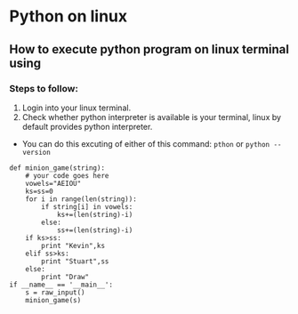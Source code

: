 # Python on linux
## How to execute python program on linux terminal using 
### Steps to follow:
1. Login into your linux terminal.
2. Check whether python interpreter is available is your terminal, linux by default provides python interpreter.
* You can do this excuting of either of this command: ```pthon``` or ```python --version```   
```
def minion_game(string):
    # your code goes here
    vowels="AEIOU"
    ks=ss=0
    for i in range(len(string)):
        if string[i] in vowels:
            ks+=(len(string)-i)
        else:
            ss+=(len(string)-i)
    if ks>ss:
        print "Kevin",ks
    elif ss>ks:
        print "Stuart",ss
    else:
        print "Draw"
if __name__ == '__main__':
    s = raw_input()
    minion_game(s)

```


